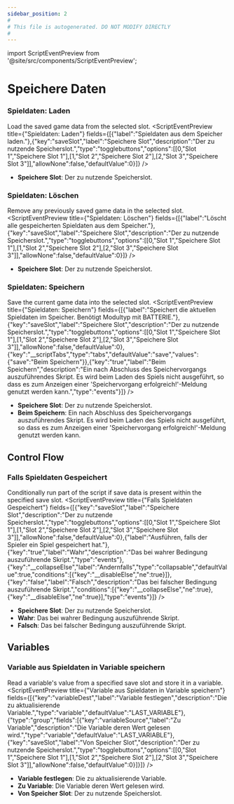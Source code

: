 ```yaml
---
sidebar_position: 2
#
# This file is autogenerated. DO NOT MODIFY DIRECTLY
#
---
```


import ScriptEventPreview from '@site/src/components/ScriptEventPreview';

# Speichere Daten

### Spieldaten: Laden
Load the saved game data from the selected slot.
<ScriptEventPreview title={"Spieldaten: Laden"} fields={[{"label":"Spieldaten aus dem Speicher laden."},{"key":"saveSlot","label":"Speichere Slot","description":"Der zu nutzende Speicherslot.","type":"togglebuttons","options":[[0,"Slot 1","Speichere Slot 1"],[1,"Slot 2","Speichere Slot 2"],[2,"Slot 3","Speichere Slot 3"]],"allowNone":false,"defaultValue":0}]} />

- **Speichere Slot**: Der zu nutzende Speicherslot.  

### Spieldaten: Löschen
Remove any previously saved game data in the selected slot.
<ScriptEventPreview title={"Spieldaten: Löschen"} fields={[{"label":"Löscht alle gespeicherten Spieldaten aus dem Speicher."},{"key":"saveSlot","label":"Speichere Slot","description":"Der zu nutzende Speicherslot.","type":"togglebuttons","options":[[0,"Slot 1","Speichere Slot 1"],[1,"Slot 2","Speichere Slot 2"],[2,"Slot 3","Speichere Slot 3"]],"allowNone":false,"defaultValue":0}]} />

- **Speichere Slot**: Der zu nutzende Speicherslot.  

### Spieldaten: Speichern
Save the current game data into the selected slot.
<ScriptEventPreview title={"Spieldaten: Speichern"} fields={[{"label":"Speichert die aktuellen Spieldaten im Speicher. Benötigt Modultyp mit BATTERIE."},{"key":"saveSlot","label":"Speichere Slot","description":"Der zu nutzende Speicherslot.","type":"togglebuttons","options":[[0,"Slot 1","Speichere Slot 1"],[1,"Slot 2","Speichere Slot 2"],[2,"Slot 3","Speichere Slot 3"]],"allowNone":false,"defaultValue":0},{"key":"__scriptTabs","type":"tabs","defaultValue":"save","values":{"save":"Beim Speichern"}},{"key":"true","label":"Beim Speichern","description":"Ein nach Abschluss des Speichervorgangs auszuführendes Skript. Es wird beim Laden des Spiels nicht ausgeführt, so dass es zum Anzeigen einer 'Speichervorgang erfolgreich!'-Meldung genutzt werden kann.","type":"events"}]} />

- **Speichere Slot**: Der zu nutzende Speicherslot.  
- **Beim Speichern**: Ein nach Abschluss des Speichervorgangs auszuführendes Skript. Es wird beim Laden des Spiels nicht ausgeführt, so dass es zum Anzeigen einer 'Speichervorgang erfolgreich!'-Meldung genutzt werden kann.  

## Control Flow
### Falls Spieldaten Gespeichert
Conditionally run part of the script if save data is present within the specified save slot.
<ScriptEventPreview title={"Falls Spieldaten Gespeichert"} fields={[{"key":"saveSlot","label":"Speichere Slot","description":"Der zu nutzende Speicherslot.","type":"togglebuttons","options":[[0,"Slot 1","Speichere Slot 1"],[1,"Slot 2","Speichere Slot 2"],[2,"Slot 3","Speichere Slot 3"]],"allowNone":false,"defaultValue":0},{"label":"Ausführen, falls der Spieler ein Spiel gespeichert hat."},{"key":"true","label":"Wahr","description":"Das bei wahrer Bedingung auszuführende Skript.","type":"events"},{"key":"__collapseElse","label":"Andernfalls","type":"collapsable","defaultValue":true,"conditions":[{"key":"__disableElse","ne":true}]},{"key":"false","label":"Falsch","description":"Das bei falscher Bedingung auszuführende Skript.","conditions":[{"key":"__collapseElse","ne":true},{"key":"__disableElse","ne":true}],"type":"events"}]} />

- **Speichere Slot**: Der zu nutzende Speicherslot.  
- **Wahr**: Das bei wahrer Bedingung auszuführende Skript.  
- **Falsch**: Das bei falscher Bedingung auszuführende Skript.  

## Variables
### Variable aus Spieldaten in Variable speichern
Read a variable's value from a specified save slot and store it in a variable.
<ScriptEventPreview title={"Variable aus Spieldaten in Variable speichern"} fields={[{"key":"variableDest","label":"Variable festlegen","description":"Die zu aktualisierende Variable.","type":"variable","defaultValue":"LAST_VARIABLE"},{"type":"group","fields":[{"key":"variableSource","label":"Zu Variable","description":"Die Variable deren Wert gelesen wird.","type":"variable","defaultValue":"LAST_VARIABLE"},{"key":"saveSlot","label":"Von Speicher Slot","description":"Der zu nutzende Speicherslot.","type":"togglebuttons","options":[[0,"Slot 1","Speichere Slot 1"],[1,"Slot 2","Speichere Slot 2"],[2,"Slot 3","Speichere Slot 3"]],"allowNone":false,"defaultValue":0}]}]} />

- **Variable festlegen**: Die zu aktualisierende Variable.  
- **Zu Variable**: Die Variable deren Wert gelesen wird.  
- **Von Speicher Slot**: Der zu nutzende Speicherslot.  

